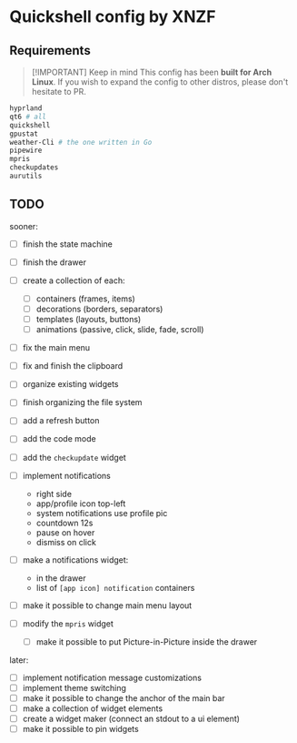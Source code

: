# Quickshell config by XNZF

## Requirements

>[!IMPORTANT] Keep in mind
> This config has been **built for Arch Linux**.
> If you wish to expand the config to other distros, please don't hesitate to PR.

```sh
hyprland
qt6 # all
quickshell
gpustat
weather-Cli # the one written in Go
pipewire
mpris
checkupdates
aurutils
```

## TODO

sooner:

- [ ] finish the state machine
- [ ] finish the drawer
- [ ] create a collection of each:
  - [ ] containers (frames, items)
  - [ ] decorations (borders, separators)
  - [ ] templates (layouts, buttons)
  - [ ] animations (passive, click, slide, fade, scroll)
- [ ] fix the main menu
- [ ] fix and finish the clipboard
- [ ] organize existing widgets
- [ ] finish organizing the file system

- [ ] add a refresh button
- [ ] add the code mode
- [ ] add the `checkupdate` widget
- [ ] implement notifications
  - right side
  - app/profile icon top-left
  - system notifications use profile pic
  - countdown 12s
  - pause on hover
  - dismiss on click
- [ ] make a notifications widget:
  - in the drawer
  - list of `[app icon] notification` containers
- [ ] make it possible to change main menu layout
- [ ] modify the `mpris` widget
  - [ ] make it possible to put Picture-in-Picture inside the drawer

later:

- [ ] implement notification message customizations
- [ ] implement theme switching
- [ ] make it possible to change the anchor of the main bar
- [ ] make a collection of widget elements
- [ ] create a widget maker (connect an stdout to a ui element)
- [ ] make it possible to pin widgets
